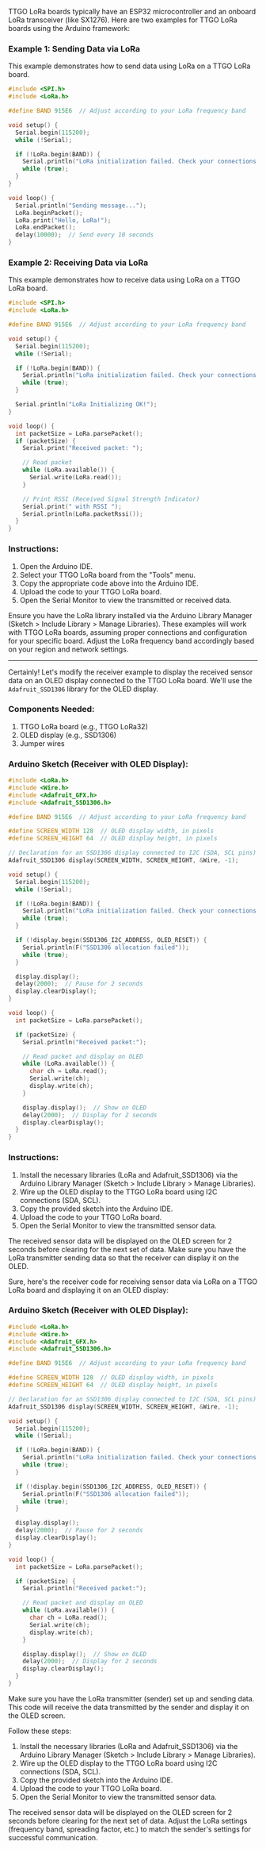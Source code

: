 TTGO LoRa boards typically have an ESP32 microcontroller and an onboard LoRa transceiver (like SX1276). Here are two examples for TTGO LoRa boards using the Arduino framework:

### Example 1: Sending Data via LoRa

This example demonstrates how to send data using LoRa on a TTGO LoRa board.

```cpp
#include <SPI.h>
#include <LoRa.h>

#define BAND 915E6  // Adjust according to your LoRa frequency band

void setup() {
  Serial.begin(115200);
  while (!Serial);

  if (!LoRa.begin(BAND)) {
    Serial.println("LoRa initialization failed. Check your connections.");
    while (true);
  }
}

void loop() {
  Serial.println("Sending message...");
  LoRa.beginPacket();
  LoRa.print("Hello, LoRa!");
  LoRa.endPacket();
  delay(10000);  // Send every 10 seconds
}
```

### Example 2: Receiving Data via LoRa

This example demonstrates how to receive data using LoRa on a TTGO LoRa board.

```cpp
#include <SPI.h>
#include <LoRa.h>

#define BAND 915E6  // Adjust according to your LoRa frequency band

void setup() {
  Serial.begin(115200);
  while (!Serial);

  if (!LoRa.begin(BAND)) {
    Serial.println("LoRa initialization failed. Check your connections.");
    while (true);
  }

  Serial.println("LoRa Initializing OK!");
}

void loop() {
  int packetSize = LoRa.parsePacket();
  if (packetSize) {
    Serial.print("Received packet: ");

    // Read packet
    while (LoRa.available()) {
      Serial.write(LoRa.read());
    }

    // Print RSSI (Received Signal Strength Indicator)
    Serial.print(" with RSSI ");
    Serial.println(LoRa.packetRssi());
  }
}
```

### Instructions:

1. Open the Arduino IDE.
2. Select your TTGO LoRa board from the "Tools" menu.
3. Copy the appropriate code above into the Arduino IDE.
4. Upload the code to your TTGO LoRa board.
5. Open the Serial Monitor to view the transmitted or received data.

Ensure you have the LoRa library installed via the Arduino Library Manager (Sketch > Include Library > Manage Libraries). These examples will work with TTGO LoRa boards, assuming proper connections and configuration for your specific board. Adjust the LoRa frequency band accordingly based on your region and network settings.

----
Certainly! Let's modify the receiver example to display the received sensor data on an OLED display connected to the TTGO LoRa board. We'll use the `Adafruit_SSD1306` library for the OLED display.

### Components Needed:

1. TTGO LoRa board (e.g., TTGO LoRa32)
2. OLED display (e.g., SSD1306)
3. Jumper wires

### Arduino Sketch (Receiver with OLED Display):

```cpp
#include <LoRa.h>
#include <Wire.h>
#include <Adafruit_GFX.h>
#include <Adafruit_SSD1306.h>

#define BAND 915E6  // Adjust according to your LoRa frequency band

#define SCREEN_WIDTH 128  // OLED display width, in pixels
#define SCREEN_HEIGHT 64  // OLED display height, in pixels

// Declaration for an SSD1306 display connected to I2C (SDA, SCL pins)
Adafruit_SSD1306 display(SCREEN_WIDTH, SCREEN_HEIGHT, &Wire, -1);

void setup() {
  Serial.begin(115200);
  while (!Serial);

  if (!LoRa.begin(BAND)) {
    Serial.println("LoRa initialization failed. Check your connections.");
    while (true);
  }

  if (!display.begin(SSD1306_I2C_ADDRESS, OLED_RESET)) {
    Serial.println(F("SSD1306 allocation failed"));
    while (true);
  }

  display.display();
  delay(2000);  // Pause for 2 seconds
  display.clearDisplay();
}

void loop() {
  int packetSize = LoRa.parsePacket();

  if (packetSize) {
    Serial.println("Received packet:");

    // Read packet and display on OLED
    while (LoRa.available()) {
      char ch = LoRa.read();
      Serial.write(ch);
      display.write(ch);
    }

    display.display();  // Show on OLED
    delay(2000);  // Display for 2 seconds
    display.clearDisplay();
  }
}
```

### Instructions:

1. Install the necessary libraries (LoRa and Adafruit_SSD1306) via the Arduino Library Manager (Sketch > Include Library > Manage Libraries).
2. Wire up the OLED display to the TTGO LoRa board using I2C connections (SDA, SCL).
3. Copy the provided sketch into the Arduino IDE.
4. Upload the code to your TTGO LoRa board.
5. Open the Serial Monitor to view the transmitted sensor data.

The received sensor data will be displayed on the OLED screen for 2 seconds before clearing for the next set of data. Make sure you have the LoRa transmitter sending data so that the receiver can display it on the OLED.

Sure, here's the receiver code for receiving sensor data via LoRa on a TTGO LoRa board and displaying it on an OLED display:

### Arduino Sketch (Receiver with OLED Display):

```cpp
#include <LoRa.h>
#include <Wire.h>
#include <Adafruit_GFX.h>
#include <Adafruit_SSD1306.h>

#define BAND 915E6  // Adjust according to your LoRa frequency band

#define SCREEN_WIDTH 128  // OLED display width, in pixels
#define SCREEN_HEIGHT 64  // OLED display height, in pixels

// Declaration for an SSD1306 display connected to I2C (SDA, SCL pins)
Adafruit_SSD1306 display(SCREEN_WIDTH, SCREEN_HEIGHT, &Wire, -1);

void setup() {
  Serial.begin(115200);
  while (!Serial);

  if (!LoRa.begin(BAND)) {
    Serial.println("LoRa initialization failed. Check your connections.");
    while (true);
  }

  if (!display.begin(SSD1306_I2C_ADDRESS, OLED_RESET)) {
    Serial.println(F("SSD1306 allocation failed"));
    while (true);
  }

  display.display();
  delay(2000);  // Pause for 2 seconds
  display.clearDisplay();
}

void loop() {
  int packetSize = LoRa.parsePacket();

  if (packetSize) {
    Serial.println("Received packet:");

    // Read packet and display on OLED
    while (LoRa.available()) {
      char ch = LoRa.read();
      Serial.write(ch);
      display.write(ch);
    }

    display.display();  // Show on OLED
    delay(2000);  // Display for 2 seconds
    display.clearDisplay();
  }
}
```

Make sure you have the LoRa transmitter (sender) set up and sending data. This code will receive the data transmitted by the sender and display it on the OLED screen.

Follow these steps:

1. Install the necessary libraries (LoRa and Adafruit_SSD1306) via the Arduino Library Manager (Sketch > Include Library > Manage Libraries).
2. Wire up the OLED display to the TTGO LoRa board using I2C connections (SDA, SCL).
3. Copy the provided sketch into the Arduino IDE.
4. Upload the code to your TTGO LoRa board.
5. Open the Serial Monitor to view the transmitted sensor data.

The received sensor data will be displayed on the OLED screen for 2 seconds before clearing for the next set of data. Adjust the LoRa settings (frequency band, spreading factor, etc.) to match the sender's settings for successful communication.